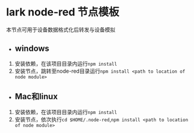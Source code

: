 # lark node-red 节点模板

本节点可用于设备数据格式化后转发与设备模拟

* ## windows
1. 安装依赖，在该项目目录内运行`npm install`
2. 安装节点，跳转至node-red目录运行`npm install <path to location of node module>`

* ## Mac和linux
1. 安装依赖，在该项目目录内运行`npm install`
2. 安装节点，依次执行`cd $HOME/.node-red`,`npm install <path to location of node module>`

